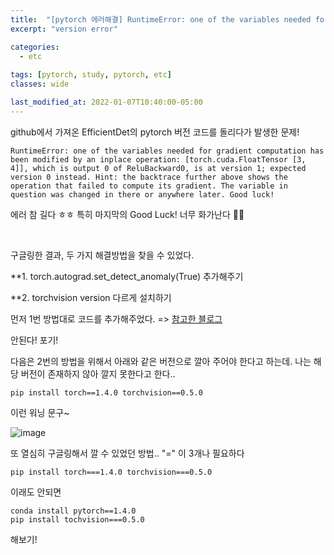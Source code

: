 ```yaml
---
title:  "[pytorch 에러해결] RuntimeError: one of the variables needed for gradient computation has been modified by an inplace operation: [torch.cuda.FloatTensor [3, 4]], which is output 0 of ReluBackward0, is at version 1; expected version 0 instead. Hint: the backtrace further above shows the operation that failed to compute its gradient. The variable in question was changed in there or anywhere later. Good luck!"
excerpt: "version error"

categories:
  - etc
  
tags: [pytorch, study, pytorch, etc]
classes: wide

last_modified_at: 2022-01-07T10:40:00-05:00
---
```



github에서 가져온 EfficientDet의 pytorch 버전 코드를 돌리다가 발생한 문제!


`RuntimeError: one of the variables needed for gradient computation has been modified by an inplace operation: [torch.cuda.FloatTensor [3, 4]], which is output 0 of ReluBackward0, is at version 1; expected version 0 instead. Hint: the backtrace further above shows the operation that failed to compute its gradient. The variable in question was changed in there or anywhere later. Good luck!`

에러 참 길다 ㅎㅎ 특히 마지막의 Good Luck! 너무 화가난다 🤪🤪


<br>

구글링한 결과, 두 가지 해결방법을 찾을 수 있었다.

**1. torch.autograd.set_detect_anomaly(True) 추가해주기

**2. torchvision version 다르게 설치하기


먼저 1번 방법대로 코드를 추가해주었다. =>  [참고한 블로그](https://daeheepark.tistory.com/24)

안된다! 포기!



다음은 2번의 방법을 위해서 아래와 같은 버전으로 깔아 주어야 한다고 하는데. 나는 해당 버전이 존재하지 않아 깔지 못한다고 한다..

~~~
pip install torch==1.4.0 torchvision==0.5.0
~~~

이런 워닝 문구~

![image](https://user-images.githubusercontent.com/53431568/148506167-afc3f981-1c54-4e46-92d3-651b551c76c3.png)

또 열심히 구글링해서 깔 수 있었던 방법.. "=" 이 3개나 필요하다

~~~
pip install torch===1.4.0 torchvision===0.5.0
~~~

이래도 안되면

~~~
conda install pytorch==1.4.0
pip install tochvision===0.5.0
~~~

해보기!
